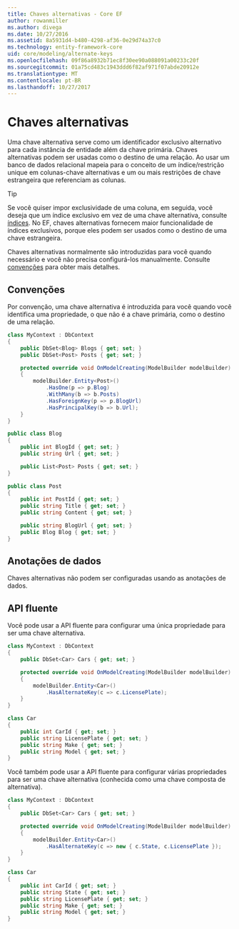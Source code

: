 ```yaml
---
title: Chaves alternativas - Core EF
author: rowanmiller
ms.author: divega
ms.date: 10/27/2016
ms.assetid: 8a5931d4-b480-4298-af36-0e29d74a37c0
ms.technology: entity-framework-core
uid: core/modeling/alternate-keys
ms.openlocfilehash: 09f86a8932b71ec8f30ee90a088091a00233c20f
ms.sourcegitcommit: 01a75cd483c1943ddd6f82af971f07abde20912e
ms.translationtype: MT
ms.contentlocale: pt-BR
ms.lasthandoff: 10/27/2017
---
```

# <a name="alternate-keys"></a>Chaves alternativas

Uma chave alternativa serve como um identificador exclusivo alternativo para cada instância de entidade além da chave primária. Chaves alternativas podem ser usadas como o destino de uma relação. Ao usar um banco de dados relacional mapeia para o conceito de um índice/restrição unique em colunas-chave alternativas e um ou mais restrições de chave estrangeira que referenciam as colunas.

> [!TIP]  
> Se você quiser impor exclusividade de uma coluna, em seguida, você deseja que um índice exclusivo em vez de uma chave alternativa, consulte [índices](indexes.md). No EF, chaves alternativas fornecem maior funcionalidade de índices exclusivos, porque eles podem ser usados como o destino de uma chave estrangeira.

Chaves alternativas normalmente são introduzidas para você quando necessário e você não precisa configurá-los manualmente. Consulte [convenções](#conventions) para obter mais detalhes.

## <a name="conventions"></a>Convenções

Por convenção, uma chave alternativa é introduzida para você quando você identifica uma propriedade, o que não é a chave primária, como o destino de uma relação.

<!-- [!code-csharp[Main](samples/core/Modeling/Conventions/Samples/AlternateKey.cs?highlight=12)] -->
``` csharp
class MyContext : DbContext
{
    public DbSet<Blog> Blogs { get; set; }
    public DbSet<Post> Posts { get; set; }

    protected override void OnModelCreating(ModelBuilder modelBuilder)
    {
        modelBuilder.Entity<Post>()
            .HasOne(p => p.Blog)
            .WithMany(b => b.Posts)
            .HasForeignKey(p => p.BlogUrl)
            .HasPrincipalKey(b => b.Url);
    }
}

public class Blog
{
    public int BlogId { get; set; }
    public string Url { get; set; }

    public List<Post> Posts { get; set; }
}

public class Post
{
    public int PostId { get; set; }
    public string Title { get; set; }
    public string Content { get; set; }

    public string BlogUrl { get; set; }
    public Blog Blog { get; set; }
}
```

## <a name="data-annotations"></a>Anotações de dados

Chaves alternativas não podem ser configuradas usando as anotações de dados.

## <a name="fluent-api"></a>API fluente

Você pode usar a API fluente para configurar uma única propriedade para ser uma chave alternativa.

<!-- [!code-csharp[Main](samples/core/Modeling/FluentAPI/Samples/AlternateKeySingle.cs?highlight=7,8)] -->
``` csharp
class MyContext : DbContext
{
    public DbSet<Car> Cars { get; set; }

    protected override void OnModelCreating(ModelBuilder modelBuilder)
    {
        modelBuilder.Entity<Car>()
            .HasAlternateKey(c => c.LicensePlate);
    }
}

class Car
{
    public int CarId { get; set; }
    public string LicensePlate { get; set; }
    public string Make { get; set; }
    public string Model { get; set; }
}
```

Você também pode usar a API fluente para configurar várias propriedades para ser uma chave alternativa (conhecida como uma chave composta de alternativa).

<!-- [!code-csharp[Main](samples/core/Modeling/FluentAPI/Samples/AlternateKeyComposite.cs?highlight=7,8)] -->
``` csharp
class MyContext : DbContext
{
    public DbSet<Car> Cars { get; set; }

    protected override void OnModelCreating(ModelBuilder modelBuilder)
    {
        modelBuilder.Entity<Car>()
            .HasAlternateKey(c => new { c.State, c.LicensePlate });
    }
}

class Car
{
    public int CarId { get; set; }
    public string State { get; set; }
    public string LicensePlate { get; set; }
    public string Make { get; set; }
    public string Model { get; set; }
}
```
